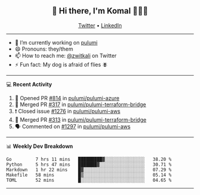 <h2 align="center"> 👋 Hi there, I'm Komal 🧑🏾‍💻 </h2>
<p align="center">
    <a href="https://twitter.com/zwitkali">Twitter</a> •
    <a href="https://www.linkedin.com/in/komal-ali/">LinkedIn</a>
</p>

--------

- 🔭 I’m currently working on [pulumi](https://github.com/pulumi/pulumi)
- 😄 Pronouns: they/them
- 📫 How to reach me: [@zwitkali](https://twitter.com/zwitkali) on Twitter
- ⚡ Fun fact: My dog is afraid of flies 🪰

--------
💻 **Recent Activity**

<!--START_SECTION:activity-->
1. 💪 Opened PR [#814](https://github.com/pulumi/pulumi-azure/pull/814) in [pulumi/pulumi-azure](https://github.com/pulumi/pulumi-azure)
2. 🎉 Merged PR [#317](https://github.com/pulumi/pulumi-terraform-bridge/pull/317) in [pulumi/pulumi-terraform-bridge](https://github.com/pulumi/pulumi-terraform-bridge)
3. ❗️ Closed issue [#1276](https://github.com/pulumi/pulumi-aws/issues/1276) in [pulumi/pulumi-aws](https://github.com/pulumi/pulumi-aws)
4. 🎉 Merged PR [#313](https://github.com/pulumi/pulumi-terraform-bridge/pull/313) in [pulumi/pulumi-terraform-bridge](https://github.com/pulumi/pulumi-terraform-bridge)
5. 🗣 Commented on [#1297](https://github.com/pulumi/pulumi-aws/issues/1297) in [pulumi/pulumi-aws](https://github.com/pulumi/pulumi-aws)
<!--END_SECTION:activity-->

--------

📊 **Weekly Dev Breakdown**
<!--START_SECTION:waka-->
```text
Go         7 hrs 11 mins   █████████▓░░░░░░░░░░░░░░░   38.20 % 
Python     5 hrs 47 mins   ███████▓░░░░░░░░░░░░░░░░░   30.71 % 
Markdown   1 hr 22 mins    █▓░░░░░░░░░░░░░░░░░░░░░░░   07.29 % 
Makefile   58 mins         █▒░░░░░░░░░░░░░░░░░░░░░░░   05.14 % 
TOML       52 mins         █░░░░░░░░░░░░░░░░░░░░░░░░   04.65 % 
```
<!--END_SECTION:waka-->

--------
